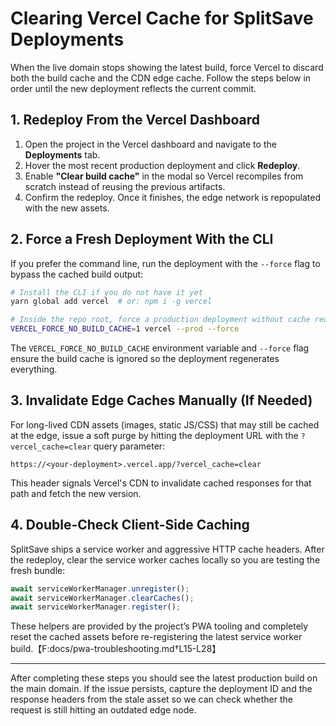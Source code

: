 # Clearing Vercel Cache for SplitSave Deployments

When the live domain stops showing the latest build, force Vercel to discard both the build cache and the CDN edge cache. Follow the steps below in order until the new deployment reflects the current commit.

## 1. Redeploy From the Vercel Dashboard
1. Open the project in the Vercel dashboard and navigate to the **Deployments** tab.
2. Hover the most recent production deployment and click **Redeploy**.
3. Enable **"Clear build cache"** in the modal so Vercel recompiles from scratch instead of reusing the previous artifacts.
4. Confirm the redeploy. Once it finishes, the edge network is repopulated with the new assets.

## 2. Force a Fresh Deployment With the CLI
If you prefer the command line, run the deployment with the `--force` flag to bypass the cached build output:

```bash
# Install the CLI if you do not have it yet
yarn global add vercel  # or: npm i -g vercel

# Inside the repo root, force a production deployment without cache reuse
VERCEL_FORCE_NO_BUILD_CACHE=1 vercel --prod --force
```

The `VERCEL_FORCE_NO_BUILD_CACHE` environment variable and `--force` flag ensure the build cache is ignored so the deployment regenerates everything.

## 3. Invalidate Edge Caches Manually (If Needed)
For long-lived CDN assets (images, static JS/CSS) that may still be cached at the edge, issue a soft purge by hitting the deployment URL with the `?vercel_cache=clear` query parameter:

```
https://<your-deployment>.vercel.app/?vercel_cache=clear
```

This header signals Vercel's CDN to invalidate cached responses for that path and fetch the new version.

## 4. Double-Check Client-Side Caching
SplitSave ships a service worker and aggressive HTTP cache headers. After the redeploy, clear the service worker caches locally so you are testing the fresh bundle:

```ts
await serviceWorkerManager.unregister();
await serviceWorkerManager.clearCaches();
await serviceWorkerManager.register();
```

These helpers are provided by the project’s PWA tooling and completely reset the cached assets before re-registering the latest service worker build.【F:docs/pwa-troubleshooting.md†L15-L28】

---

After completing these steps you should see the latest production build on the main domain. If the issue persists, capture the deployment ID and the response headers from the stale asset so we can check whether the request is still hitting an outdated edge node.
